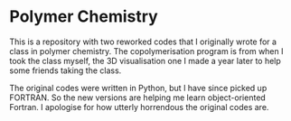 # Polymer Chemistry

This is a repository with two reworked codes that I originally wrote for a class in polymer chemistry. The copolymerisation program is from when I took the class myself, the 3D visualisation one I made a year later to help some friends taking the class.

The original codes were written in Python, but I have since picked up FORTRAN. So the new versions are helping me learn object-oriented Fortran. I apologise for how utterly horrendous the original codes are.
